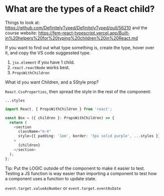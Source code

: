 # What are the types of a React child?

Things to look at:
https://github.com/DefinitelyTyped/DefinitelyTyped/pull/56210
and the course website:
https://fem-react-typescript.vercel.app/Built-in%20helpers%20for%20typing%20children%20in%20React.md

If you want to find out what type something is, create the type, hover over it, and copy the VS code suggessted type.

1. `jsx.element` if you have 1 child.
2. `react.reactNode` works best.
3. `PropsWithChildren`


What id you want Children, and a SStyle prop?

`React.CssProperties`, then spread the style in the rest of the component:

`...styles`


```ts
import React, { PropsWithChildren } from 'react';

const Box = ({ children }: PropsWithChildren) => {
  return (
    <section
      className="m-4"
      style={{ padding: '1em', border: '5px solid purple', ...styles }}
    >
      {children}
    </section>
  );
};
```

Tip: Put the LOGIC outside of the component to make it easier to test. Testing a JS function is way easier than importing a component to test how a component uses a function to update state.

`event.target.valueAsNumber` or `event.target.eventAsDate`
